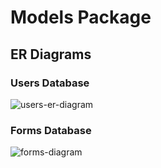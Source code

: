 # Models Package

## ER Diagrams

### Users Database

![users-er-diagram](https://lucid.app/publicSegments/view/701c1b3e-cecf-4e0b-9cca-7f3560fb6b90/image.png)

### Forms Database

![forms-diagram](https://lucid.app/publicSegments/view/71cd3546-3f7b-47fe-9d4c-dd57fb7b5ca4/image.png)
